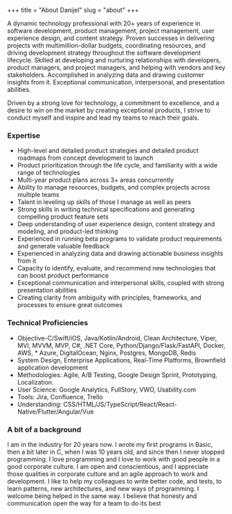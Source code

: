 +++
title = "About Danijel"
slug = "about"
+++

A dynamic technology professional with 20+ years of experience in software development, product management, project management, user experience design, and content strategy. Proven successes in delivering projects with multimillion-dollar budgets, coordinating resources, and driving development strategy throughout the software development lifecycle. Skilled at developing and nurturing relationships with developers, product managers, and project managers, and helping with vendors and key stakeholders. Accomplished in analyzing data and drawing customer insights from it. Exceptional communication, interpersonal, and presentation abilities.

Driven by a strong love for technology, a commitment to excellence, and a desire to win on the market by creating exceptional products, I strive to conduct myself and inspire and lead my teams to reach their goals.

### Expertise

* High-level and detailed product strategies and detailed product roadmaps from concept development to launch
* Product prioritization through the life cycle, and familiarity with a wide range of technologies
* Multi-year product plans across 3+ areas concurrently
* Ability to manage resources, budgets, and complex projects across multiple teams
* Talent in leveling up skills of those I manage as well as peers
* Strong skills in writing technical specifications and generating compelling product feature sets
* Deep understanding of user experience design, content strategy and modeling, and product-led thinking
* Experienced in running beta programs to validate product requirements and generate valuable feedback
* Experienced in analyzing data and drawing actionable business insights from it
* Capacity to identify, evaluate, and recommend new technologies that can boost product performance
* Exceptional communication and interpersonal skills, coupled with strong presentation abilities
* Creating clarity from ambiguity with principles, frameworks, and processes to ensure great outcomes

### Technical Proficiencies

* Objective-C/Swift/iOS, Java/Kotlin/Android, Clean Architecture, Viper, MVI, MVVM, MVP, C#, .NET Core, Python/Django/Flask/FastAPI, Docker, AWS, * Azure, DigitalOcean, Nginx, Postgres, MongoDB, Redis
* System Design, Enterprise Applications, Real-Time Platforms, Brownfield application development
* Methodologies: Agile, A/B Testing, Google Design Sprint, Prototyping, Localization.
* User Science: Google Analytics, FullStory, VWO, Usability.com
* Tools: Jira, Confluence, Trello
* Understanding: CSS/HTML/JS/TypeScript/React/React-Native/Flutter/Angular/Vue

### A bit of a background

I am in the industry for 20 years now. I wrote my first programs in Basic, then a bit later in C, when I was 10 years old, and since then I never stopped programming. I love programming and I love to work with good people in a good corporate culture. I am open and conscientious, and I appreciate those qualities in corporate culture and an agile approach to work and development. I like to help my colleagues to write better code, and tests, to learn patterns, new architectures, and new ways of programming. I welcome being helped in the same way. I believe that honesty and communication open the way for a team to do its best
